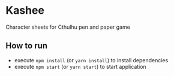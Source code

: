 # Kashee
Character sheets for Cthulhu pen and paper game

## How to run
* execute `npm install` (or `yarn install`) to install dependencies
* execute `npm start` (or `yarn start`) to start application
